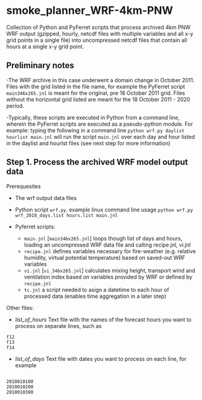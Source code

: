 # smoke_planner_WRF-4km-PNW

Collection of Python and PyFerret scripts that process archived 4km PNW WRF output (gzipped, hourly, netcdf files with multiple variables and all x-y grid points
in a single file) into uncompressed netcdf files that contain all hours at a single x-y grid point.

## Preliminary notes

-The WRF archive in this case underwent a domain change in October 2011.  Files with the grid listed in the file name, for example 
the PyFerret script `main346x265.jnl` is meant for the original, pre 18 October 2011 grid.  Files without the horizontal grid listed are meant for the 18 October 2011 - 2020 period.

-Typically, these scripts are executed in Python from a command line, wherein the PyFerret scripts are executed as a pseudo-python module.  For example: typing the following in a command line `python wrf.py daylist hourlist main.jnl` will run the script `main.jnl` over each day and hour listed in the daylist and hourlst files (see next step for more information)

## Step 1. Process the archived WRF model output data
Prerequesites

- The wrf output data files
- Python script `wrf.py`.  example linux command line usage `python wrf.py wrf_2018_days.list hours.list main.jnl`
   
- Pyferret scripts:
  - `main.jnl` [`main346x265.jnl`]   loops though list of days and hours, loading an uncompressed WRF data file and calling recipe.jnl, vi.jnl
  - `recipe.jnl` defines variables necessary for fire-weather (e.g. relative humidity, virtual potential temperature) based on saved-out WRF variables
  - `vi.jnl` [`vi_346x265.jnl`] calculates mixing height, transport wind and ventilation index based on variables provided by WRF or defined by `recipe.jnl`
  - `tc.jnl` a script needed to asign a datetime to each hour of processed data (enables time aggregation in a later step)

Other files: 
  - *list_of_hours*  Text file with the names of the forecast hours you want to process on separate lines, such as
```
f12
f13
f14
``` 
  - *list_of_days*  Text file with dates you want to process on each line, for example
```

2010010100
2010010200
2010010300
```
